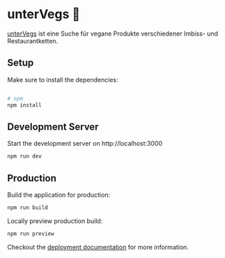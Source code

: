 # unterVegs 🥕

[unterVegs](https://www.untervegs.com) ist eine Suche für vegane Produkte verschiedener Imbiss- und Restaurantketten.

## Setup

Make sure to install the dependencies:

```bash

# npm
npm install
```

## Development Server

Start the development server on http://localhost:3000

```bash
npm run dev
```

## Production

Build the application for production:

```bash
npm run build
```

Locally preview production build:

```bash
npm run preview
```

Checkout the [deployment documentation](https://v3.nuxtjs.org/guide/deploy/presets) for more information.
